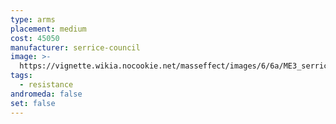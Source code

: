 ```yaml
---
type: arms
placement: medium
cost: 45050
manufacturer: serrice-council
image: >-
  https://vignette.wikia.nocookie.net/masseffect/images/6/6a/ME3_serrice_council_arms.png/revision/latest/scale-to-width-down/130?cb=20120312132501
tags:
  - resistance
andromeda: false
set: false
---
```

